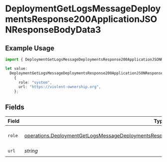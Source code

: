 # DeploymentGetLogsMessageDeploymentsResponse200ApplicationJSONResponseBodyData3

## Example Usage

```typescript
import { DeploymentGetLogsMessageDeploymentsResponse200ApplicationJSONResponseBodyData3 } from "@orq-ai/node/models/operations";

let value:
  DeploymentGetLogsMessageDeploymentsResponse200ApplicationJSONResponseBodyData3 =
    {
      role: "system",
      url: "https://violent-ownership.org",
    };
```

## Fields

| Field                                                                                                                                                                                                                    | Type                                                                                                                                                                                                                     | Required                                                                                                                                                                                                                 | Description                                                                                                                                                                                                              |
| ------------------------------------------------------------------------------------------------------------------------------------------------------------------------------------------------------------------------ | ------------------------------------------------------------------------------------------------------------------------------------------------------------------------------------------------------------------------ | ------------------------------------------------------------------------------------------------------------------------------------------------------------------------------------------------------------------------ | ------------------------------------------------------------------------------------------------------------------------------------------------------------------------------------------------------------------------ |
| `role`                                                                                                                                                                                                                   | [operations.DeploymentGetLogsMessageDeploymentsResponse200ApplicationJSONResponseBodyData1EvalsRole](../../models/operations/deploymentgetlogsmessagedeploymentsresponse200applicationjsonresponsebodydata1evalsrole.md) | :heavy_check_mark:                                                                                                                                                                                                       | The role of the prompt message                                                                                                                                                                                           |
| `url`                                                                                                                                                                                                                    | *string*                                                                                                                                                                                                                 | :heavy_check_mark:                                                                                                                                                                                                       | N/A                                                                                                                                                                                                                      |